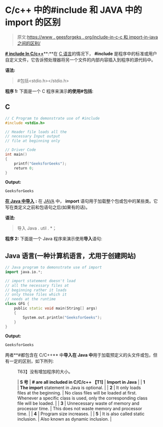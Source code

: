 # C/c++ 中的#include 和 JAVA 中的 import 的区别

> 原文:[https://www . geesforgeks . org/include-in-c-c 和 import-in-java 之间的区别/](https://www.geeksforgeeks.org/difference-between-include-in-c-c-and-import-in-java/)

[**# include In C/c++**](https://www.geeksforgeeks.org/c-c-include-directive-with-examples/)**:**在 [C 语言](https://www.geeksforgeeks.org/c-language-set-1-introduction/)的情况下， **#include** 是程序中的标准或用户自定义文件，它告诉预处理器将另一个文件的内部内容插入到程序的源代码中。

**语法:**

> #包括<stdio.h></stdio.h>

**程序 1:**
下面是一个 C 程序来演示**的使用#包括**:

## C

```cpp
// C Program to demonstrate use of #include
#include <stdio.h>

// Header file loads all the
// necessary Input output
// file at beginning only

// Driver Code
int main()
{
    printf("GeeksforGeeks");
    return 0;
}
```

**Output:**

```cpp
GeeksforGeeks

```

[**在 Java 中导入**](https://www.geeksforgeeks.org/packages-in-java/) **:** 在 [JAVA](https://www.geeksforgeeks.org/java/) 中， **import** 语句用于加载整个包或包中的某些类。它写在类定义之前和包语句之后(如果有的话)。

**语法:**

> 导入 Java . util . *；

**程序 2:**
下面是一个 Java 程序来演示使用**导入**语句:

## Java 语言(一种计算机语言，尤用于创建网站)

```cpp
// Java program to demonstrate use of import
import java.io.*;

// import statement doesn't load
// all the necessary files at
// beginning rather it loads
// only those files which it
// needs at the runtime
class GFG {
    public static void main(String[] args)
    {
        System.out.println("GeeksforGeeks");
    }
}
```

**Output:**

```cpp
GeeksforGeeks

```

两者**#都包含在 C/C++** 中**导入在 Java 中**用于加载预定义的头文件或包，但有一定的区别，如下所列:

<figure class="table">T63】没有增加程序的大小。

| **S 号** | **# are all included in C/C/c++ 【T1]** | **Import in Java** |
| **1** | **The import** statement in Java is optional. |
| **2** | It only loads files at the beginning. | No class files will be loaded at first.
Whenever a specific class is used, only the corresponding class file will be loaded. |
| **3** | Unnecessary waste of memory and processor time. | This does not waste memory and processor time. |
| **4** | Program size increases. |
| **5** | It is also called static inclusion. | Also known as dynamic inclusion. |

</figure>